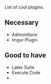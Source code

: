 List of cool plugins.

## Necessary
- Admonitions
- Imgur Plugin

## Good to have
- Latex Suite
- Execute Code
- 